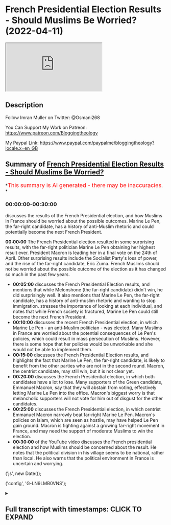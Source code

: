 # French Presidential Election Results - Should Muslims Be Worried? (2022-04-11)

<iframe loading='lazy' allow='autoplay' src='https://www.youtube.com/embed/Gzqb26NhuAI'></iframe>

## Description

Follow Imran Muller on Twitter: @Osmani268

You Can Support My Work on Patreon:
<https://www.patreon.com/Bloggingtheology>

My Paypal Link:
<https://www.paypal.com/paypalme/bloggingtheology?locale.x=en_GB>

## Summary of [French Presidential Election Results - Should Muslims Be Worried?](https://www.youtube.com/watch?v=Gzqb26NhuAI)

\*<span style="color:red; font-size:125%">This summary is AI generated - there may be inaccuracies</span>. \*

### <a onclick="modifyYTiframeseektime('0')">00:00:00-00:30:00</a>

discusses the results of the French Presidential election, and how Muslims in France should be worried about the possible outcomes. Marine Le Pen, the far-right candidate, has a history of anti-Muslim rhetoric and could potentially become the next French President.

**<a onclick="modifyYTiframeseektime('0')">00:00:00</a>** The French Presidential election resulted in some surprising results, with the far-right politician Marine Le Pen obtaining her highest result ever. President Macron is leading her in a final vote on the 24th of April. Other surprising results include the Socialist Party's loss of power, and the rise of the far-right candidate, Eric Zuma. French Muslims should not be worried about the possible outcome of the election as it has changed so much in the past few years.

*   **<a onclick="modifyYTiframeseektime('300')">00:05:00</a>** discusses the French Presidential Election results, and mentions that while Melonshone (the far-right candidate) didn't win, he did surprisingly well. It also mentions that Marine Le Pen, the far-right candidate, has a history of anti-muslim rhetoric and wanting to stop immigration.  stresses the importance of looking at each individual, and notes that while French society is fractured, Marine Le Pen could still become the next French President.
*   **<a onclick="modifyYTiframeseektime('600')">00:10:00</a>**  discusses the recent French Presidential election, in which Marine Le Pen - an anti-Muslim politician - was elected. Many Muslims in France are worried about the potential consequences of Le Pen's policies, which could result in mass persecution of Muslims. However, there is some hope that her policies would be unworkable and she would not be able to implement them.
*   **<a onclick="modifyYTiframeseektime('900')">00:15:00</a>**  discusses the French Presidential Election results, and highlights the fact that Marine Le Pen, the far-right candidate, is likely to benefit from the other parties who are not in the second round. Macron, the centrist candidate, may still win, but it is not clear yet.
*   **<a onclick="modifyYTiframeseektime('1200')">00:20:00</a>**  discusses the French Presidential election, in which both candidates have a lot to lose. Many supporters of the Green candidate, Emmanuel Macron, say that they will abstain from voting, effectively letting Marine Le Pen into the office. Macron's biggest worry is that melancholic supporters will not vote for him out of disgust for the other candidates.
*   **<a onclick="modifyYTiframeseektime('1500')">00:25:00</a>**  discusses the French Presidential election, in which centrist Emmanuel Macron narrowly beat far-right Marine Le Pen. Macron's policies on Islam, which are seen as hostile, may have helped Le Pen gain ground. Macron is fighting against a growing far-right movement in France, and may need the support of moderate Muslims to win the election.
*   **<a onclick="modifyYTiframeseektime('1800')">00:30:00</a>** of the YouTube video discusses the French presidential election and how Muslims should be concerned about the result. He notes that the political division in his village seems to be national, rather than local. He also warns that the political environment in France is uncertain and worrying.

('js', new Date());

('config', 'G-LN9LMB0VNS');

<details><summary><h2>Full transcript with timestamps: CLICK TO EXPAND</h2></summary>

<a onclick="modifyYTiframeseektime('3')">0:00:03</a> hello everyone and welcome to blogging\ <a onclick="modifyYTiframeseektime('5')">0:00:05</a> theology today i am delighted to talk to\ <a onclick="modifyYTiframeseektime('8')">0:00:08</a> imran muller welcome back sir\ <a onclick="modifyYTiframeseektime('11')">0:00:11</a> thank you very much for having me\ <a onclick="modifyYTiframeseektime('13')">0:00:13</a> imran as you i'm sure you know is a\ <a onclick="modifyYTiframeseektime('15')">0:00:15</a> specialist on britain's policies towards\ <a onclick="modifyYTiframeseektime('17')">0:00:17</a> muslims domestically and he has done\ <a onclick="modifyYTiframeseektime('20')">0:00:20</a> work assisting award-winning journalist\ <a onclick="modifyYTiframeseektime('22')">0:00:22</a> peter aborn on research for his\ <a onclick="modifyYTiframeseektime('24')">0:00:24</a> forthcoming book which is entitled the\ <a onclick="modifyYTiframeseektime('27')">0:00:27</a> fate of abraham why the west is wrong\ <a onclick="modifyYTiframeseektime('31')">0:00:31</a> about islam that's due to be published\ <a onclick="modifyYTiframeseektime('33')">0:00:33</a> next month\ <a onclick="modifyYTiframeseektime('35')">0:00:35</a> imran has also studied the french\ <a onclick="modifyYTiframeseektime('37')">0:00:37</a> attitude to its muslim population and is\ <a onclick="modifyYTiframeseektime('40')">0:00:40</a> particularly interested in france as a\ <a onclick="modifyYTiframeseektime('43')">0:00:43</a> comparison with britain\ <a onclick="modifyYTiframeseektime('45')">0:00:45</a> he is a student of history at cambridge\ <a onclick="modifyYTiframeseektime('48')">0:00:48</a> university and has written for\ <a onclick="modifyYTiframeseektime('50')">0:00:50</a> publications including traversing\ <a onclick="modifyYTiframeseektime('52')">0:00:52</a> tradition athwart and conservative home\ <a onclick="modifyYTiframeseektime('56')">0:00:56</a> and you can follow him on his twitter\ <a onclick="modifyYTiframeseektime('58')">0:00:58</a> handle uh at osmani 268 that's o s m a n\ <a onclick="modifyYTiframeseektime('64')">0:01:04</a> i\ <a onclick="modifyYTiframeseektime('64')">0:01:04</a> 2 6 8.\ <a onclick="modifyYTiframeseektime('67')">0:01:07</a> so\ <a onclick="modifyYTiframeseektime('68')">0:01:08</a> the 2022\ <a onclick="modifyYTiframeseektime('70')">0:01:10</a> present french presidential elections\ <a onclick="modifyYTiframeseektime('72')">0:01:12</a> took place yesterday with some\ <a onclick="modifyYTiframeseektime('75')">0:01:15</a> surprising results\ <a onclick="modifyYTiframeseektime('77')">0:01:17</a> uh here's one example the the far-right\ <a onclick="modifyYTiframeseektime('79')">0:01:19</a> politician marine le pen obtained her\ <a onclick="modifyYTiframeseektime('82')">0:01:22</a> highest result ever at the first round\ <a onclick="modifyYTiframeseektime('85')">0:01:25</a> of a presidential election on sunday\ <a onclick="modifyYTiframeseektime('89')">0:01:29</a> now she'll now go head-to-head with\ <a onclick="modifyYTiframeseektime('91')">0:01:31</a> president macron in a final vote on the\ <a onclick="modifyYTiframeseektime('94')">0:01:34</a> 24th of april and many will want to know\ <a onclick="modifyYTiframeseektime('98')">0:01:38</a> me included\ <a onclick="modifyYTiframeseektime('99')">0:01:39</a> how different could france be with le\ <a onclick="modifyYTiframeseektime('102')">0:01:42</a> pen as president\ <a onclick="modifyYTiframeseektime('105')">0:01:45</a> so could you kindly give us an update on\ <a onclick="modifyYTiframeseektime('107')">0:01:47</a> what is going on there other surprising\ <a onclick="modifyYTiframeseektime('109')">0:01:49</a> results as well and how worried should\ <a onclick="modifyYTiframeseektime('112')">0:01:52</a> french muslims be about the possible\ <a onclick="modifyYTiframeseektime('115')">0:01:55</a> outcome\ <a onclick="modifyYTiframeseektime('115')">0:01:55</a> Music\ <a onclick="modifyYTiframeseektime('117')">0:01:57</a> well i mean\ <a onclick="modifyYTiframeseektime('118')">0:01:58</a> that's a very good introduction very\ <a onclick="modifyYTiframeseektime('120')">0:02:00</a> good summary of the situation\ <a onclick="modifyYTiframeseektime('122')">0:02:02</a> the first thing that i would note is\ <a onclick="modifyYTiframeseektime('124')">0:02:04</a> that french politics\ <a onclick="modifyYTiframeseektime('126')">0:02:06</a> has changed so much\ <a onclick="modifyYTiframeseektime('128')">0:02:08</a> in the past few years so much so that\ <a onclick="modifyYTiframeseektime('130')">0:02:10</a> the two parties that used to be the main\ <a onclick="modifyYTiframeseektime('133')">0:02:13</a> political forces in the country so the\ <a onclick="modifyYTiframeseektime('136')">0:02:16</a> socialist party and the republicans have\ <a onclick="modifyYTiframeseektime('138')">0:02:18</a> been obliterated at this election so the\ <a onclick="modifyYTiframeseektime('141')">0:02:21</a> socialists um the socialist party\ <a onclick="modifyYTiframeseektime('143')">0:02:23</a> actually used to govern the country uh\ <a onclick="modifyYTiframeseektime('145')">0:02:25</a> not that long ago the socialist\ <a onclick="modifyYTiframeseektime('147')">0:02:27</a> candidate this time got one point eight\ <a onclick="modifyYTiframeseektime('149')">0:02:29</a> percent of the vote\ <a onclick="modifyYTiframeseektime('151')">0:02:31</a> yeah i mean\ <a onclick="modifyYTiframeseektime('153')">0:02:33</a> hello\ <a onclick="modifyYTiframeseektime('154')">0:02:34</a> it's very dramatic actually a dramatic\ <a onclick="modifyYTiframeseektime('157')">0:02:37</a> decline that basically is no socialist\ <a onclick="modifyYTiframeseektime('159')">0:02:39</a> party anymore essentially um and then\ <a onclick="modifyYTiframeseektime('162')">0:02:42</a> valerie cress who\ <a onclick="modifyYTiframeseektime('164')">0:02:44</a> at one point\ <a onclick="modifyYTiframeseektime('168')">0:02:48</a> looked like the front runner to\ <a onclick="modifyYTiframeseektime('169')">0:02:49</a> challenge macron so she's the republican\ <a onclick="modifyYTiframeseektime('172')">0:02:52</a> party candidate uh the center-right\ <a onclick="modifyYTiframeseektime('174')">0:02:54</a> candidate she only got 4.8 percent so uh\ <a onclick="modifyYTiframeseektime('178')">0:02:58</a> the republicans have essentially been\ <a onclick="modifyYTiframeseektime('179')">0:02:59</a> completely decimated as well uh\ <a onclick="modifyYTiframeseektime('181')">0:03:01</a> meanwhile eric zuma got 7.1 percent\ <a onclick="modifyYTiframeseektime('184')">0:03:04</a> which is\ <a onclick="modifyYTiframeseektime('186')">0:03:06</a> very disappointing for him and his\ <a onclick="modifyYTiframeseektime('188')">0:03:08</a> followers but on the other hand um it is\ <a onclick="modifyYTiframeseektime('190')">0:03:10</a> a significant achievement that he\ <a onclick="modifyYTiframeseektime('192')">0:03:12</a> started a political movement from\ <a onclick="modifyYTiframeseektime('194')">0:03:14</a> essentially nothing he got enough\ <a onclick="modifyYTiframeseektime('196')">0:03:16</a> signatures from elected officials to\ <a onclick="modifyYTiframeseektime('198')">0:03:18</a> actually be able to compete in the\ <a onclick="modifyYTiframeseektime('200')">0:03:20</a> election and then he got 7.1 percent of\ <a onclick="modifyYTiframeseektime('203')">0:03:23</a> the vote i mean that's nearly yeah one\ <a onclick="modifyYTiframeseektime('205')">0:03:25</a> in 10 french voters uh cast their vote\ <a onclick="modifyYTiframeseektime('209')">0:03:29</a> for eric zamor just a quick reminder\ <a onclick="modifyYTiframeseektime('211')">0:03:31</a> he's the guy who called for a ban on the\ <a onclick="modifyYTiframeseektime('215')">0:03:35</a> name muhammad that's how extreme his\ <a onclick="modifyYTiframeseektime('218')">0:03:38</a> anti-muslim rhetoric has been um but it\ <a onclick="modifyYTiframeseektime('221')">0:03:41</a> could be much it could have been much\ <a onclick="modifyYTiframeseektime('222')">0:03:42</a> worse he could have done much better um\ <a onclick="modifyYTiframeseektime('225')">0:03:45</a> the two candidates who will be heading\ <a onclick="modifyYTiframeseektime('227')">0:03:47</a> into the final vote on the 24th of april\ <a onclick="modifyYTiframeseektime('231')">0:03:51</a> are president macron and as you\ <a onclick="modifyYTiframeseektime('233')">0:03:53</a> mentioned marine le pen so macron has\ <a onclick="modifyYTiframeseektime('236')">0:03:56</a> got\ <a onclick="modifyYTiframeseektime('237')">0:03:57</a> 27.8 percent of the vote which is\ <a onclick="modifyYTiframeseektime('239')">0:03:59</a> actually um\ <a onclick="modifyYTiframeseektime('241')">0:04:01</a> very good for him he he did much better\ <a onclick="modifyYTiframeseektime('244')">0:04:04</a> than some people were expecting and then\ <a onclick="modifyYTiframeseektime('246')">0:04:06</a> it looked like he would do earlier in\ <a onclick="modifyYTiframeseektime('249')">0:04:09</a> the race and i think he was really\ <a onclick="modifyYTiframeseektime('250')">0:04:10</a> helped by actually russia's horrific\ <a onclick="modifyYTiframeseektime('253')">0:04:13</a> invasion of ukraine because he began to\ <a onclick="modifyYTiframeseektime('256')">0:04:16</a> look like more of a statesman and a lot\ <a onclick="modifyYTiframeseektime('258')">0:04:18</a> of french people who maybe didn't like\ <a onclick="modifyYTiframeseektime('261')">0:04:21</a> macron thought well at least he's\ <a onclick="modifyYTiframeseektime('263')">0:04:23</a> someone who actually looks like he can\ <a onclick="modifyYTiframeseektime('265')">0:04:25</a> be a proper president and lead the\ <a onclick="modifyYTiframeseektime('267')">0:04:27</a> country and we don't really trust marine\ <a onclick="modifyYTiframeseektime('270')">0:04:30</a> le pen to do that so uh macron is\ <a onclick="modifyYTiframeseektime('273')">0:04:33</a> leading le pen by about four percentage\ <a onclick="modifyYTiframeseektime('275')">0:04:35</a> points um and it it's not ultimately\ <a onclick="modifyYTiframeseektime('278')">0:04:38</a> that much he's done well but he faces a\ <a onclick="modifyYTiframeseektime('281')">0:04:41</a> significant uh challenge because you\ <a onclick="modifyYTiframeseektime('283')">0:04:43</a> know it's gonna be macron versus le pen\ <a onclick="modifyYTiframeseektime('286')">0:04:46</a> just those two uh in the final round i\ <a onclick="modifyYTiframeseektime('288')">0:04:48</a> think though the truly remarkable thing\ <a onclick="modifyYTiframeseektime('291')">0:04:51</a> about this election is that uh melon\ <a onclick="modifyYTiframeseektime('297')">0:04:57</a> uh the main left wing uh candidate he\ <a onclick="modifyYTiframeseektime('299')">0:04:59</a> got 22 percent of the vote\ <a onclick="modifyYTiframeseektime('302')">0:05:02</a> i was i was very surprised to see that i\ <a onclick="modifyYTiframeseektime('305')">0:05:05</a> mean\ <a onclick="modifyYTiframeseektime('306')">0:05:06</a> incredible um advance for him\ <a onclick="modifyYTiframeseektime('308')">0:05:08</a> politically i didn't see that happening\ <a onclick="modifyYTiframeseektime('310')">0:05:10</a> it is and he just got you know so it's\ <a onclick="modifyYTiframeseektime('312')">0:05:12</a> just like one\ <a onclick="modifyYTiframeseektime('314')">0:05:14</a> one percent less than le pen actually i\ <a onclick="modifyYTiframeseektime('316')">0:05:16</a> mean that's extraordinary now melons\ <a onclick="modifyYTiframeseektime('319')">0:05:19</a> supporters will all say that well the\ <a onclick="modifyYTiframeseektime('321')">0:05:21</a> fact that we have a divided left is why\ <a onclick="modifyYTiframeseektime('324')">0:05:24</a> melon shawn uh isn't placing macron in\ <a onclick="modifyYTiframeseektime('327')">0:05:27</a> the final round because you know four\ <a onclick="modifyYTiframeseektime('329')">0:05:29</a> point six percent of the vote went to\ <a onclick="modifyYTiframeseektime('331')">0:05:31</a> the green candidate uh yannick jadal um\ <a onclick="modifyYTiframeseektime('334')">0:05:34</a> the communist party candidate got 2.3\ <a onclick="modifyYTiframeseektime('337')">0:05:37</a> percent so actually if the left hadn't\ <a onclick="modifyYTiframeseektime('339')">0:05:39</a> been divided like that melonshone would\ <a onclick="modifyYTiframeseektime('341')">0:05:41</a> easily have surpassed uh le pen but you\ <a onclick="modifyYTiframeseektime('345')">0:05:45</a> know it's not to be but it is\ <a onclick="modifyYTiframeseektime('346')">0:05:46</a> extraordinary that people voted for that\ <a onclick="modifyYTiframeseektime('348')">0:05:48</a> melon he's rejected the\ <a onclick="modifyYTiframeseektime('352')">0:05:52</a> anti-immigrant rhetoric of both eric\ <a onclick="modifyYTiframeseektime('354')">0:05:54</a> zamor marine le pen and actually\ <a onclick="modifyYTiframeseektime('356')">0:05:56</a> procrasti as well he's also uh so he he\ <a onclick="modifyYTiframeseektime('359')">0:05:59</a> has a islamophobic record i should say\ <a onclick="modifyYTiframeseektime('362')">0:06:02</a> this islamophobia in france um straddles\ <a onclick="modifyYTiframeseektime('366')">0:06:06</a> the entire political spectrum so\ <a onclick="modifyYTiframeseektime('369')">0:06:09</a> melonshone has a record of saying uh you\ <a onclick="modifyYTiframeseektime('372')">0:06:12</a> know in france we don't wear the\ <a onclick="modifyYTiframeseektime('373')">0:06:13</a> headscarf he's been against muslim women\ <a onclick="modifyYTiframeseektime('376')">0:06:16</a> wearing the headscarf actually le pen a\ <a onclick="modifyYTiframeseektime('379')">0:06:19</a> few years ago she went to lebanon and\ <a onclick="modifyYTiframeseektime('381')">0:06:21</a> she entered a mosque she refused to\ <a onclick="modifyYTiframeseektime('384')">0:06:24</a> cover her head and melanchol defended\ <a onclick="modifyYTiframeseektime('386')">0:06:26</a> her and said no one tells french people\ <a onclick="modifyYTiframeseektime('389')">0:06:29</a> what to wear so how's this great\ <a onclick="modifyYTiframeseektime('390')">0:06:30</a> actually i actually remember that i\ <a onclick="modifyYTiframeseektime('392')">0:06:32</a> remember thinking what you know how can\ <a onclick="modifyYTiframeseektime('394')">0:06:34</a> the political left be supporting the far\ <a onclick="modifyYTiframeseektime('396')">0:06:36</a> right over what issue oh bashing muslims\ <a onclick="modifyYTiframeseektime('399')">0:06:39</a> that's when they're united oh god\ <a onclick="modifyYTiframeseektime('402')">0:06:42</a> yeah\ <a onclick="modifyYTiframeseektime('402')">0:06:42</a> exactly support for legacy for france's\ <a onclick="modifyYTiframeseektime('405')">0:06:45</a> secularism has been um it is hegemonic\ <a onclick="modifyYTiframeseektime('409')">0:06:49</a> uh but melon shawn he's shifted uh\ <a onclick="modifyYTiframeseektime('412')">0:06:52</a> more recently in the past few years so\ <a onclick="modifyYTiframeseektime('414')">0:06:54</a> in in 2020 when uh macron was ramping up\ <a onclick="modifyYTiframeseektime('417')">0:06:57</a> his um assault on muslim civil society\ <a onclick="modifyYTiframeseektime('420')">0:07:00</a> an anti-muslim rhetoric was really\ <a onclick="modifyYTiframeseektime('422')">0:07:02</a> reaching fever pitch\ <a onclick="modifyYTiframeseektime('425')">0:07:05</a> melancholism doesn't mean that we have\ <a onclick="modifyYTiframeseektime('427')">0:07:07</a> to hate a religion he said that in\ <a onclick="modifyYTiframeseektime('429')">0:07:09</a> france there is hatred of muslims dis uh\ <a onclick="modifyYTiframeseektime('432')">0:07:12</a> disguised as secularism so he has come\ <a onclick="modifyYTiframeseektime('435')">0:07:15</a> out against you know zamor's rhetoric he\ <a onclick="modifyYTiframeseektime('438')">0:07:18</a> ferociously debated zamor on what it\ <a onclick="modifyYTiframeseektime('441')">0:07:21</a> means to be french zamora was suggesting\ <a onclick="modifyYTiframeseektime('443')">0:07:23</a> that muslim migration is a threat to\ <a onclick="modifyYTiframeseektime('445')">0:07:25</a> france uh melanchol was opposing this\ <a onclick="modifyYTiframeseektime('448')">0:07:28</a> and he does have significant support\ <a onclick="modifyYTiframeseektime('450')">0:07:30</a> from uh ethnic minorities in france uh\ <a onclick="modifyYTiframeseektime('453')">0:07:33</a> and particularly uh north africans\ <a onclick="modifyYTiframeseektime('456')">0:07:36</a> actually so melancholy recognized that\ <a onclick="modifyYTiframeseektime('458')">0:07:38</a> um he needs to tap into that electorate\ <a onclick="modifyYTiframeseektime('461')">0:07:41</a> and uh that is not helpful for him to\ <a onclick="modifyYTiframeseektime('464')">0:07:44</a> also be jumping on the kind of uh\ <a onclick="modifyYTiframeseektime('467')">0:07:47</a> anti-muslim bandwagon so it's very\ <a onclick="modifyYTiframeseektime('469')">0:07:49</a> interesting that uh 22\ <a onclick="modifyYTiframeseektime('472')">0:07:52</a> of voters decided to back melonshot with\ <a onclick="modifyYTiframeseektime('475')">0:07:55</a> his rejection of the far-right populism\ <a onclick="modifyYTiframeseektime('479')">0:07:59</a> of uh marine le pen and eric zuma and\ <a onclick="modifyYTiframeseektime('482')">0:08:02</a> very significant and it really shows\ <a onclick="modifyYTiframeseektime('484')">0:08:04</a> that we can't you know we should never\ <a onclick="modifyYTiframeseektime('486')">0:08:06</a> judge um an entire people by you know\ <a onclick="modifyYTiframeseektime('489')">0:08:09</a> the actions or opinions of some some\ <a onclick="modifyYTiframeseektime('492')">0:08:12</a> within them you always look for the\ <a onclick="modifyYTiframeseektime('493')">0:08:13</a> individual there are individuals there\ <a onclick="modifyYTiframeseektime('495')">0:08:15</a> are there are many many people in france\ <a onclick="modifyYTiframeseektime('498')">0:08:18</a> who oppose the persecution of muslims\ <a onclick="modifyYTiframeseektime('500')">0:08:20</a> and say well\ <a onclick="modifyYTiframeseektime('501')">0:08:21</a> they are french citizens as well they\ <a onclick="modifyYTiframeseektime('504')">0:08:24</a> have the right to be here we shouldn't\ <a onclick="modifyYTiframeseektime('505')">0:08:25</a> oppose them there are lots of french\ <a onclick="modifyYTiframeseektime('507')">0:08:27</a> people who do think that and i would\ <a onclick="modifyYTiframeseektime('509')">0:08:29</a> stress that point to um the listeners\ <a onclick="modifyYTiframeseektime('512')">0:08:32</a> no no it's a very good point and\ <a onclick="modifyYTiframeseektime('514')">0:08:34</a> intriguing in my region of france where\ <a onclick="modifyYTiframeseektime('515')">0:08:35</a> i live in the in the shares which is\ <a onclick="modifyYTiframeseektime('517')">0:08:37</a> sort of south west france the uh the\ <a onclick="modifyYTiframeseektime('519')">0:08:39</a> split and the vote was pretty much the\ <a onclick="modifyYTiframeseektime('521')">0:08:41</a> same actually in that in that particular\ <a onclick="modifyYTiframeseektime('523')">0:08:43</a> region as it was uh nationally and even\ <a onclick="modifyYTiframeseektime('526')">0:08:46</a> in my village the the split has been\ <a onclick="modifyYTiframeseektime('528')">0:08:48</a> exactly the same so it looks as if\ <a onclick="modifyYTiframeseektime('530')">0:08:50</a> french society is uh fractured uh in in\ <a onclick="modifyYTiframeseektime('534')">0:08:54</a> in that way across the board but the the\ <a onclick="modifyYTiframeseektime('536')">0:08:56</a> the question i really have is about uh\ <a onclick="modifyYTiframeseektime('539')">0:08:59</a> this politician marine le pen who now i\ <a onclick="modifyYTiframeseektime('542')">0:09:02</a> mean there's a couple there's a couple\ <a onclick="modifyYTiframeseektime('543')">0:09:03</a> of weeks really now uh until the\ <a onclick="modifyYTiframeseektime('545')">0:09:05</a> election and anything as we know as\ <a onclick="modifyYTiframeseektime('547')">0:09:07</a> you've said anything can happen uh in\ <a onclick="modifyYTiframeseektime('550')">0:09:10</a> you know weak the cliche in britain is a\ <a onclick="modifyYTiframeseektime('552')">0:09:12</a> weak as a long term in politics two\ <a onclick="modifyYTiframeseektime('553')">0:09:13</a> weeks in france is even longer um\ <a onclick="modifyYTiframeseektime('556')">0:09:16</a> anything can happen so if she was\ <a onclick="modifyYTiframeseektime('559')">0:09:19</a> to become the next president of the\ <a onclick="modifyYTiframeseektime('562')">0:09:22</a> republic um what kind of france can we\ <a onclick="modifyYTiframeseektime('565')">0:09:25</a> expect to see what's going to happen to\ <a onclick="modifyYTiframeseektime('568')">0:09:28</a> what's what's she going to do do you\ <a onclick="modifyYTiframeseektime('570')">0:09:30</a> think\ <a onclick="modifyYTiframeseektime('571')">0:09:31</a> well i think it will be\ <a onclick="modifyYTiframeseektime('573')">0:09:33</a> very troubling she's not\ <a onclick="modifyYTiframeseektime('575')">0:09:35</a> her platform is not so dramatic as eric\ <a onclick="modifyYTiframeseektime('578')">0:09:38</a> zuma's who wanted to stop immigration\ <a onclick="modifyYTiframeseektime('580')">0:09:40</a> and you know ban arabic names um but le\ <a onclick="modifyYTiframeseektime('584')">0:09:44</a> pen is from the national rally party\ <a onclick="modifyYTiframeseektime('586')">0:09:46</a> which is renamed it used to be the\ <a onclick="modifyYTiframeseektime('588')">0:09:48</a> national front\ <a onclick="modifyYTiframeseektime('589')">0:09:49</a> um\ <a onclick="modifyYTiframeseektime('590')">0:09:50</a> and her father jean-marie le pen uh was\ <a onclick="modifyYTiframeseektime('594')">0:09:54</a> a very famous politician now this party\ <a onclick="modifyYTiframeseektime('597')">0:09:57</a> uh is a far-right party actually one of\ <a onclick="modifyYTiframeseektime('599')">0:09:59</a> their main barriers still today is that\ <a onclick="modifyYTiframeseektime('602')">0:10:02</a> many elderly people in france really see\ <a onclick="modifyYTiframeseektime('605')">0:10:05</a> them as having this far-right stigma\ <a onclick="modifyYTiframeseektime('607')">0:10:07</a> because they were\ <a onclick="modifyYTiframeseektime('608')">0:10:08</a> it was known for being a very\ <a onclick="modifyYTiframeseektime('610')">0:10:10</a> anti-semitic party actually a couple of\ <a onclick="modifyYTiframeseektime('613')">0:10:13</a> decades ago uh and uh this is a party\ <a onclick="modifyYTiframeseektime('616')">0:10:16</a> that opposed algerian independence so it\ <a onclick="modifyYTiframeseektime('619')">0:10:19</a> absolutely opposed france giving up\ <a onclick="modifyYTiframeseektime('622')">0:10:22</a> algeria so it has that legacy le pen has\ <a onclick="modifyYTiframeseektime('625')">0:10:25</a> always been\ <a onclick="modifyYTiframeseektime('627')">0:10:27</a> anti-muslim in her politics\ <a onclick="modifyYTiframeseektime('630')">0:10:30</a> ferociously so um her current platform\ <a onclick="modifyYTiframeseektime('633')">0:10:33</a> is that she wants to\ <a onclick="modifyYTiframeseektime('635')">0:10:35</a> ban\ <a onclick="modifyYTiframeseektime('636')">0:10:36</a> the\ <a onclick="modifyYTiframeseektime('637')">0:10:37</a> hijab\ <a onclick="modifyYTiframeseektime('638')">0:10:38</a> in all public places so currently the\ <a onclick="modifyYTiframeseektime('640')">0:10:40</a> hijab is banned in you know schools the\ <a onclick="modifyYTiframeseektime('643')">0:10:43</a> face veil is banned everywhere le pen\ <a onclick="modifyYTiframeseektime('645')">0:10:45</a> says no hijab in public places which is\ <a onclick="modifyYTiframeseektime('648')">0:10:48</a> remarkable because people are still\ <a onclick="modifyYTiframeseektime('650')">0:10:50</a> allowed to wear hoodies\ <a onclick="modifyYTiframeseektime('652')">0:10:52</a> so you can cover your head in some ways\ <a onclick="modifyYTiframeseektime('654')">0:10:54</a> but if it's if it's seen as a sign of\ <a onclick="modifyYTiframeseektime('656')">0:10:56</a> muslimness or islamic practice then it's\ <a onclick="modifyYTiframeseektime('659')">0:10:59</a> unacceptable\ <a onclick="modifyYTiframeseektime('662')">0:11:02</a> but that would result in mass\ <a onclick="modifyYTiframeseektime('664')">0:11:04</a> persecution of muslims in france i i i\ <a onclick="modifyYTiframeseektime('667')">0:11:07</a> mean\ <a onclick="modifyYTiframeseektime('668')">0:11:08</a> in my kind of subjective impression i i\ <a onclick="modifyYTiframeseektime('670')">0:11:10</a> don't get the impression that\ <a onclick="modifyYTiframeseektime('672')">0:11:12</a> muslim sisters wear the hijab as much as\ <a onclick="modifyYTiframeseektime('674')">0:11:14</a> they do in britain i mean in my kind of\ <a onclick="modifyYTiframeseektime('676')">0:11:16</a> toulouse and that but nevertheless it\ <a onclick="modifyYTiframeseektime('678')">0:11:18</a> will if the police have to enforce this\ <a onclick="modifyYTiframeseektime('680')">0:11:20</a> that means they're going to be basically\ <a onclick="modifyYTiframeseektime('682')">0:11:22</a> agents of persecution\ <a onclick="modifyYTiframeseektime('684')">0:11:24</a> on a massive\ <a onclick="modifyYTiframeseektime('687')">0:11:27</a> industrial scale targeting muslim women\ <a onclick="modifyYTiframeseektime('689')">0:11:29</a> and forcing them to deny their faith by\ <a onclick="modifyYTiframeseektime('692')">0:11:32</a> taking off\ <a onclick="modifyYTiframeseektime('693')">0:11:33</a> what is very\ <a onclick="modifyYTiframeseektime('694')">0:11:34</a> in a sense trivial a head scarf is not a\ <a onclick="modifyYTiframeseektime('696')">0:11:36</a> big deal and it would just\ <a onclick="modifyYTiframeseektime('698')">0:11:38</a> it would almost be like civil war it\ <a onclick="modifyYTiframeseektime('700')">0:11:40</a> would be\ <a onclick="modifyYTiframeseektime('701')">0:11:41</a> unspeakable in a an allegedly modern\ <a onclick="modifyYTiframeseektime('704')">0:11:44</a> liberal democracy in the west for that\ <a onclick="modifyYTiframeseektime('706')">0:11:46</a> to happen you know just reminds me of\ <a onclick="modifyYTiframeseektime('709')">0:11:49</a> similar incidents in the 1930s even it\ <a onclick="modifyYTiframeseektime('712')">0:11:52</a> would just be absolutely extraordinary i\ <a onclick="modifyYTiframeseektime('714')">0:11:54</a> just can't imagine how it would work in\ <a onclick="modifyYTiframeseektime('715')">0:11:55</a> practice as i'm trying to say\ <a onclick="modifyYTiframeseektime('717')">0:11:57</a> um yeah no\ <a onclick="modifyYTiframeseektime('719')">0:11:59</a> neither can i actually um and it it\ <a onclick="modifyYTiframeseektime('722')">0:12:02</a> would be um forced forced assimilation\ <a onclick="modifyYTiframeseektime('725')">0:12:05</a> um\ <a onclick="modifyYTiframeseektime('727')">0:12:07</a> it would make life\ <a onclick="modifyYTiframeseektime('728')">0:12:08</a> unlivable for many\ <a onclick="modifyYTiframeseektime('731')">0:12:11</a> women across the country actually they'd\ <a onclick="modifyYTiframeseektime('733')">0:12:13</a> have to make they'd have to make that\ <a onclick="modifyYTiframeseektime('735')">0:12:15</a> decision you know um\ <a onclick="modifyYTiframeseektime('738')">0:12:18</a> for the police it would be an\ <a onclick="modifyYTiframeseektime('739')">0:12:19</a> extraordinary task i mean it's it's\ <a onclick="modifyYTiframeseektime('742')">0:12:22</a> one can imagine that what would actually\ <a onclick="modifyYTiframeseektime('744')">0:12:24</a> happen is that in many areas where there\ <a onclick="modifyYTiframeseektime('747')">0:12:27</a> are lots of muslims uh women actually\ <a onclick="modifyYTiframeseektime('750')">0:12:30</a> would walk around\ <a onclick="modifyYTiframeseektime('751')">0:12:31</a> still wearing\ <a onclick="modifyYTiframeseektime('753')">0:12:33</a> the head stuff and um you know and then\ <a onclick="modifyYTiframeseektime('755')">0:12:35</a> a police car would come past and\ <a onclick="modifyYTiframeseektime('757')">0:12:37</a> everyone would say look police and\ <a onclick="modifyYTiframeseektime('759')">0:12:39</a> you can imagine it it'll be absolute\ <a onclick="modifyYTiframeseektime('761')">0:12:41</a> chaos and and people would uh resist it\ <a onclick="modifyYTiframeseektime('764')">0:12:44</a> reasonably uh they wouldn't want to just\ <a onclick="modifyYTiframeseektime('767')">0:12:47</a> so obey everyone wouldn't say yes this\ <a onclick="modifyYTiframeseektime('769')">0:12:49</a> is fine but there'd also be um\ <a onclick="modifyYTiframeseektime('772')">0:12:52</a> significant pushback from uh\ <a onclick="modifyYTiframeseektime('776')">0:12:56</a> the judiciary i think uh i think the\ <a onclick="modifyYTiframeseektime('780')">0:13:00</a> the machinery of the state would be\ <a onclick="modifyYTiframeseektime('782')">0:13:02</a> against le pen if she came into power\ <a onclick="modifyYTiframeseektime('785')">0:13:05</a> and wouldn't allow her to uh actually\ <a onclick="modifyYTiframeseektime('788')">0:13:08</a> implement some of this more extreme\ <a onclick="modifyYTiframeseektime('790')">0:13:10</a> stuff so so there is that hope because\ <a onclick="modifyYTiframeseektime('793')">0:13:13</a> they you know um these people don't they\ <a onclick="modifyYTiframeseektime('795')">0:13:15</a> don't agree with le pen's platform and\ <a onclick="modifyYTiframeseektime('798')">0:13:18</a> actually\ <a onclick="modifyYTiframeseektime('799')">0:13:19</a> the judiciary has a record of sometimes\ <a onclick="modifyYTiframeseektime('802')">0:13:22</a> actually reigning in some of the extreme\ <a onclick="modifyYTiframeseektime('805')">0:13:25</a> uh populism and saying that no this is\ <a onclick="modifyYTiframeseektime('808')">0:13:28</a> discrimination this isn't fair so there\ <a onclick="modifyYTiframeseektime('810')">0:13:30</a> is that hope uh that a lot of le pen's\ <a onclick="modifyYTiframeseektime('813')">0:13:33</a> platform would be unworkable and that\ <a onclick="modifyYTiframeseektime('815')">0:13:35</a> she won't be able to do it but imagine\ <a onclick="modifyYTiframeseektime('817')">0:13:37</a> being a muslim and having a president\ <a onclick="modifyYTiframeseektime('820')">0:13:40</a> who wants to do that stuff even if it's\ <a onclick="modifyYTiframeseektime('822')">0:13:42</a> not actually being implemented it's\ <a onclick="modifyYTiframeseektime('824')">0:13:44</a> still very significant and then you can\ <a onclick="modifyYTiframeseektime('826')">0:13:46</a> imagine how the rhetoric might escalate\ <a onclick="modifyYTiframeseektime('828')">0:13:48</a> as well but le pen she also has other\ <a onclick="modifyYTiframeseektime('830')">0:13:50</a> policies targeting muslims and she has\ <a onclick="modifyYTiframeseektime('833')">0:13:53</a> blatantly nativist political policies so\ <a onclick="modifyYTiframeseektime('835')">0:13:55</a> she says um we should prioritize native\ <a onclick="modifyYTiframeseektime('839')">0:13:59</a> french citizens when it comes to um\ <a onclick="modifyYTiframeseektime('843')">0:14:03</a> health care and housing and that kind of\ <a onclick="modifyYTiframeseektime('845')">0:14:05</a> thing i mean all this would be\ <a onclick="modifyYTiframeseektime('846')">0:14:06</a> absolutely unthinkable in britain you\ <a onclick="modifyYTiframeseektime('849')">0:14:09</a> couldn't i mean the conservative\ <a onclick="modifyYTiframeseektime('850')">0:14:10</a> government you couldn't imagine\ <a onclick="modifyYTiframeseektime('853')">0:14:13</a> them saying anything like that it'd be\ <a onclick="modifyYTiframeseektime('855')">0:14:15</a> completely beyond the pale but that is\ <a onclick="modifyYTiframeseektime('857')">0:14:17</a> being proposed by le pen she's also\ <a onclick="modifyYTiframeseektime('860')">0:14:20</a> saying something extraordinary which is\ <a onclick="modifyYTiframeseektime('862')">0:14:22</a> that we should strip french citizenship\ <a onclick="modifyYTiframeseektime('865')">0:14:25</a> from those who espouse extreme islamist\ <a onclick="modifyYTiframeseektime('868')">0:14:28</a> views now the problem is is that you\ <a onclick="modifyYTiframeseektime('871')">0:14:31</a> know\ <a onclick="modifyYTiframeseektime('872')">0:14:32</a> how is extreme islamists being defined\ <a onclick="modifyYTiframeseektime('875')">0:14:35</a> because japan defines islamists as you\ <a onclick="modifyYTiframeseektime('878')">0:14:38</a> know just conservative muslim practice\ <a onclick="modifyYTiframeseektime('881')">0:14:41</a> and\ <a onclick="modifyYTiframeseektime('881')">0:14:41</a> defending the hijab for example wouldn't\ <a onclick="modifyYTiframeseektime('883')">0:14:43</a> women have a right\ <a onclick="modifyYTiframeseektime('885')">0:14:45</a> extreme radical stripping of history but\ <a onclick="modifyYTiframeseektime('888')">0:14:48</a> by the way a lot of muslims are\ <a onclick="modifyYTiframeseektime('889')">0:14:49</a> obviously uh in france are born in\ <a onclick="modifyYTiframeseektime('891')">0:14:51</a> france um\ <a onclick="modifyYTiframeseektime('893')">0:14:53</a> stripped of their citizenship where they\ <a onclick="modifyYTiframeseektime('895')">0:14:55</a> gonna go\ <a onclick="modifyYTiframeseektime('896')">0:14:56</a> iceland norway i mean seriously i mean\ <a onclick="modifyYTiframeseektime('899')">0:14:59</a> where do you go to a stateless person\ <a onclick="modifyYTiframeseektime('901')">0:15:01</a> who's actually born in the country\ <a onclick="modifyYTiframeseektime('902')">0:15:02</a> you've just taken his country from i\ <a onclick="modifyYTiframeseektime('903')">0:15:03</a> don't get the logic of that um anyway\ <a onclick="modifyYTiframeseektime('906')">0:15:06</a> it's a completely unworkable plan and it\ <a onclick="modifyYTiframeseektime('908')">0:15:08</a> sends a quite chilling message to um you\ <a onclick="modifyYTiframeseektime('912')">0:15:12</a> know to to muslims that they're not as\ <a onclick="modifyYTiframeseektime('914')">0:15:14</a> french as other people because their\ <a onclick="modifyYTiframeseektime('916')">0:15:16</a> citizenship is conditional on them\ <a onclick="modifyYTiframeseektime('918')">0:15:18</a> actually having the right views so it's\ <a onclick="modifyYTiframeseektime('920')">0:15:20</a> it's an extreme uh implementation of\ <a onclick="modifyYTiframeseektime('923')">0:15:23</a> thought crime actually very very\ <a onclick="modifyYTiframeseektime('926')">0:15:26</a> worrying uh for french muslims so the\ <a onclick="modifyYTiframeseektime('928')">0:15:28</a> platform is it's not quite as extreme as\ <a onclick="modifyYTiframeseektime('930')">0:15:30</a> zamus and she has she she hasn't\ <a onclick="modifyYTiframeseektime('933')">0:15:33</a> exactly\ <a onclick="modifyYTiframeseektime('934')">0:15:34</a> prioritized um the discussion of islam\ <a onclick="modifyYTiframeseektime('938')">0:15:38</a> in her election campaign because she's\ <a onclick="modifyYTiframeseektime('940')">0:15:40</a> wanted to distinguish herself from zamos\ <a onclick="modifyYTiframeseektime('943')">0:15:43</a> so she's wanted to say well summer's the\ <a onclick="modifyYTiframeseektime('945')">0:15:45</a> kind of um the crazy far right one uh\ <a onclick="modifyYTiframeseektime('948')">0:15:48</a> that you should be scared of compared to\ <a onclick="modifyYTiframeseektime('950')">0:15:50</a> him i'm reasonable i have all these um\ <a onclick="modifyYTiframeseektime('953')">0:15:53</a> you know views on the economy she does\ <a onclick="modifyYTiframeseektime('954')">0:15:54</a> have lots of other policies economic\ <a onclick="modifyYTiframeseektime('957')">0:15:57</a> policies um but she does there is this\ <a onclick="modifyYTiframeseektime('960')">0:16:00</a> core um\ <a onclick="modifyYTiframeseektime('962')">0:16:02</a> anti-muslim impetus to uh le pen's\ <a onclick="modifyYTiframeseektime('965')">0:16:05</a> politics but i think people should be\ <a onclick="modifyYTiframeseektime('967')">0:16:07</a> very worried about\ <a onclick="modifyYTiframeseektime('969')">0:16:09</a> doesn't she want to get france out of\ <a onclick="modifyYTiframeseektime('971')">0:16:11</a> nato and and possibly out of the eu as\ <a onclick="modifyYTiframeseektime('974')">0:16:14</a> well i mean she so she's gone back on on\ <a onclick="modifyYTiframeseektime('976')">0:16:16</a> some of those older she used to be\ <a onclick="modifyYTiframeseektime('978')">0:16:18</a> anti-eu now she's actually she's given\ <a onclick="modifyYTiframeseektime('981')">0:16:21</a> up on that because it was proving\ <a onclick="modifyYTiframeseektime('983')">0:16:23</a> a lot of these positions were just\ <a onclick="modifyYTiframeseektime('984')">0:16:24</a> proving too toxic you know previously\ <a onclick="modifyYTiframeseektime('987')">0:16:27</a> she had some sort of sympathy for putin\ <a onclick="modifyYTiframeseektime('990')">0:16:30</a> as well she's obviously gone back on\ <a onclick="modifyYTiframeseektime('992')">0:16:32</a> that now because it's so it's considered\ <a onclick="modifyYTiframeseektime('994')">0:16:34</a> a little bit unacceptable yeah yeah yeah\ <a onclick="modifyYTiframeseektime('998')">0:16:38</a> exactly so le pen has undergone a\ <a onclick="modifyYTiframeseektime('1000')">0:16:40</a> rebranding and actually is quite a\ <a onclick="modifyYTiframeseektime('1002')">0:16:42</a> successful uh rebranding i think\ <a onclick="modifyYTiframeseektime('1005')">0:16:45</a> right so she doesn't want to leave nato\ <a onclick="modifyYTiframeseektime('1007')">0:16:47</a> anymore as well is that still no no as\ <a onclick="modifyYTiframeseektime('1010')">0:16:50</a> as far as i'm as far as i know um that's\ <a onclick="modifyYTiframeseektime('1012')">0:16:52</a> not on the table anymore right so she's\ <a onclick="modifyYTiframeseektime('1014')">0:16:54</a> clipped back a lot of her more radical\ <a onclick="modifyYTiframeseektime('1016')">0:16:56</a> policies uh except when it comes uh\ <a onclick="modifyYTiframeseektime('1019')">0:16:59</a> uh to to muslims it seems so next\ <a onclick="modifyYTiframeseektime('1022')">0:17:02</a> question really is we got a couple of\ <a onclick="modifyYTiframeseektime('1023')">0:17:03</a> weeks then until the uh final vote on\ <a onclick="modifyYTiframeseektime('1026')">0:17:06</a> the 24th of april in france a lot can\ <a onclick="modifyYTiframeseektime('1029')">0:17:09</a> happen between now and then but just\ <a onclick="modifyYTiframeseektime('1032')">0:17:12</a> just speculating for a second so i'm\ <a onclick="modifyYTiframeseektime('1034')">0:17:14</a> assuming that zamor's support the seven\ <a onclick="modifyYTiframeseektime('1037')">0:17:17</a> point whatever it was support that went\ <a onclick="modifyYTiframeseektime('1039')">0:17:19</a> to him during the first round will\ <a onclick="modifyYTiframeseektime('1041')">0:17:21</a> automatically go to le pen i mean who\ <a onclick="modifyYTiframeseektime('1043')">0:17:23</a> else they're going to vote for they're\ <a onclick="modifyYTiframeseektime('1043')">0:17:23</a> not going to vote for\ <a onclick="modifyYTiframeseektime('1045')">0:17:25</a> the socialists or macron are they so\ <a onclick="modifyYTiframeseektime('1047')">0:17:27</a> okay so she'll benefit from that\ <a onclick="modifyYTiframeseektime('1049')">0:17:29</a> but then macron may well benefit from\ <a onclick="modifyYTiframeseektime('1053')">0:17:33</a> uh the the other parties uh who are not\ <a onclick="modifyYTiframeseektime('1056')">0:17:36</a> in the in the second round so\ <a onclick="modifyYTiframeseektime('1058')">0:17:38</a> how's this all gonna balance out do you\ <a onclick="modifyYTiframeseektime('1060')">0:17:40</a> think in the maths\ <a onclick="modifyYTiframeseektime('1061')">0:17:41</a> is macron gonna win because he will get\ <a onclick="modifyYTiframeseektime('1064')">0:17:44</a> the others supporting him during the\ <a onclick="modifyYTiframeseektime('1066')">0:17:46</a> second round\ <a onclick="modifyYTiframeseektime('1068')">0:17:48</a> um\ <a onclick="modifyYTiframeseektime('1069')">0:17:49</a> unfortunately i don't think it uh i\ <a onclick="modifyYTiframeseektime('1071')">0:17:51</a> don't think it is very clear that macron\ <a onclick="modifyYTiframeseektime('1074')">0:17:54</a> will win um the the maths doesn't\ <a onclick="modifyYTiframeseektime('1076')">0:17:56</a> support of course uh you know\ <a onclick="modifyYTiframeseektime('1078')">0:17:58</a> there are two weeks left a lot can\ <a onclick="modifyYTiframeseektime('1082')">0:18:02</a> happen in two weeks so anyway we can't\ <a onclick="modifyYTiframeseektime('1084')">0:18:04</a> sort of look at the picture today and\ <a onclick="modifyYTiframeseektime('1086')">0:18:06</a> say and map that onto two weeks from now\ <a onclick="modifyYTiframeseektime('1089')">0:18:09</a> um but also there is\ <a onclick="modifyYTiframeseektime('1091')">0:18:11</a> it's not so straightforward as uh\ <a onclick="modifyYTiframeseektime('1094')">0:18:14</a> melancholic supporters will uh go to\ <a onclick="modifyYTiframeseektime('1096')">0:18:16</a> macron or even though some more\ <a onclick="modifyYTiframeseektime('1098')">0:18:18</a> supporters actually will vote for le pen\ <a onclick="modifyYTiframeseektime('1101')">0:18:21</a> so i think the first thing i'd say is\ <a onclick="modifyYTiframeseektime('1103')">0:18:23</a> that le pen is the candidate that macron\ <a onclick="modifyYTiframeseektime('1106')">0:18:26</a> wanted to face uh in\ <a onclick="modifyYTiframeseektime('1109')">0:18:29</a> in the second round of the election he\ <a onclick="modifyYTiframeseektime('1110')">0:18:30</a> didn't want to go up against zamur and\ <a onclick="modifyYTiframeseektime('1113')">0:18:33</a> that's because zamora was an\ <a onclick="modifyYTiframeseektime('1115')">0:18:35</a> unpredictable candidate um le pen she\ <a onclick="modifyYTiframeseektime('1118')">0:18:38</a> has the support of the\ <a onclick="modifyYTiframeseektime('1119')">0:18:39</a> anti-establishment nationalist right but\ <a onclick="modifyYTiframeseektime('1122')">0:18:42</a> the establishment right really doesn't\ <a onclick="modifyYTiframeseektime('1125')">0:18:45</a> like le pen and samoa um was gaining a\ <a onclick="modifyYTiframeseektime('1128')">0:18:48</a> lot of support from the establishment\ <a onclick="modifyYTiframeseektime('1130')">0:18:50</a> right so there was the fear that if it's\ <a onclick="modifyYTiframeseektime('1133')">0:18:53</a> zamor versus\ <a onclick="modifyYTiframeseektime('1135')">0:18:55</a> macron and people had to choose actually\ <a onclick="modifyYTiframeseektime('1137')">0:18:57</a> zamur could end up somehow reuniting the\ <a onclick="modifyYTiframeseektime('1141')">0:19:01</a> establishment right with the\ <a onclick="modifyYTiframeseektime('1142')">0:19:02</a> anti-establishment nationalist run and\ <a onclick="modifyYTiframeseektime('1144')">0:19:04</a> then he could win and le pen\ <a onclick="modifyYTiframeseektime('1147')">0:19:07</a> doesn't have that same kind of mass\ <a onclick="modifyYTiframeseektime('1149')">0:19:09</a> appeal she's predictable macron's faced\ <a onclick="modifyYTiframeseektime('1152')">0:19:12</a> her before so he didn't want to go up\ <a onclick="modifyYTiframeseektime('1154')">0:19:14</a> against le pen so he'll be happy uh\ <a onclick="modifyYTiframeseektime('1157')">0:19:17</a> right now to be facing uh le pen um\ <a onclick="modifyYTiframeseektime('1161')">0:19:21</a> but it's it you know 76 percent of the\ <a onclick="modifyYTiframeseektime('1165')">0:19:25</a> most supporters will vote for le pen uh\ <a onclick="modifyYTiframeseektime('1168')">0:19:28</a> four percent bizarrely for macron for\ <a onclick="modifyYTiframeseektime('1171')">0:19:31</a> whatever reason\ <a onclick="modifyYTiframeseektime('1173')">0:19:33</a> okay potentially because they they're\ <a onclick="modifyYTiframeseektime('1175')">0:19:35</a> hoping that things will get worse and\ <a onclick="modifyYTiframeseektime('1177')">0:19:37</a> then um some more can sort of make an\ <a onclick="modifyYTiframeseektime('1180')">0:19:40</a> epic comeback in a few years\ <a onclick="modifyYTiframeseektime('1182')">0:19:42</a> that kind of thing but but the rest this\ <a onclick="modifyYTiframeseektime('1184')">0:19:44</a> is a significant part 20\ <a onclick="modifyYTiframeseektime('1186')">0:19:46</a> of the more supporters don't aren't\ <a onclick="modifyYTiframeseektime('1188')">0:19:48</a> gonna vote they say that they'll abstain\ <a onclick="modifyYTiframeseektime('1192')">0:19:52</a> so actually\ <a onclick="modifyYTiframeseektime('1193')">0:19:53</a> le pen's challenge is to try and draw in\ <a onclick="modifyYTiframeseektime('1196')">0:19:56</a> a lot of these supporters and they'll\ <a onclick="modifyYTiframeseektime('1197')">0:19:57</a> abstain because you know they don't like\ <a onclick="modifyYTiframeseektime('1199')">0:19:59</a> le pen uh a lot of these are more\ <a onclick="modifyYTiframeseektime('1201')">0:20:01</a> supporters\ <a onclick="modifyYTiframeseektime('1203')">0:20:03</a> so why why do they like le pen i mean\ <a onclick="modifyYTiframeseektime('1205')">0:20:05</a> basically they're kind of cut off from\ <a onclick="modifyYTiframeseektime('1207')">0:20:07</a> the same cloth aren't they they're not\ <a onclick="modifyYTiframeseektime('1209')">0:20:09</a> that different so what why on earth\ <a onclick="modifyYTiframeseektime('1211')">0:20:11</a> would they not vote for le pen to keep\ <a onclick="modifyYTiframeseektime('1213')">0:20:13</a> out\ <a onclick="modifyYTiframeseektime('1214')">0:20:14</a> macro i i don't see what's there\ <a onclick="modifyYTiframeseektime('1217')">0:20:17</a> le pen comes from a different um\ <a onclick="modifyYTiframeseektime('1220')">0:20:20</a> political tradition so you know she's\ <a onclick="modifyYTiframeseektime('1223')">0:20:23</a> seen as quite toxic uh by many people\ <a onclick="modifyYTiframeseektime('1226')">0:20:26</a> who sort of revere uh\ <a onclick="modifyYTiframeseektime('1228')">0:20:28</a> de gaulle and\ <a onclick="modifyYTiframeseektime('1230')">0:20:30</a> you know a kind of more traditional\ <a onclick="modifyYTiframeseektime('1232')">0:20:32</a> establishment vision of france and the\ <a onclick="modifyYTiframeseektime('1234')">0:20:34</a> national front uh le pen's party was\ <a onclick="modifyYTiframeseektime('1238')">0:20:38</a> always sort of defined in opposition to\ <a onclick="modifyYTiframeseektime('1240')">0:20:40</a> that and so among\ <a onclick="modifyYTiframeseektime('1242')">0:20:42</a> elderly\ <a onclick="modifyYTiframeseektime('1243')">0:20:43</a> voters in particular they really don't\ <a onclick="modifyYTiframeseektime('1246')">0:20:46</a> you know a lot of them don't like le pen\ <a onclick="modifyYTiframeseektime('1248')">0:20:48</a> because of this connection whereas zamor\ <a onclick="modifyYTiframeseektime('1251')">0:20:51</a> doesn't have that problem and that's why\ <a onclick="modifyYTiframeseektime('1253')">0:20:53</a> they've got all that baggage then that\ <a onclick="modifyYTiframeseektime('1255')">0:20:55</a> uh le pen and particularly her father of\ <a onclick="modifyYTiframeseektime('1257')">0:20:57</a> course uh most famously has he is his\ <a onclick="modifyYTiframeseektime('1260')">0:21:00</a> neo-nazi uh connections historically and\ <a onclick="modifyYTiframeseektime('1263')">0:21:03</a> she's from that kind of family tree\ <a onclick="modifyYTiframeseektime('1266')">0:21:06</a> whereas zimmer perhaps being jewish\ <a onclick="modifyYTiframeseektime('1268')">0:21:08</a> you know ancestry-wise algerian and so\ <a onclick="modifyYTiframeseektime('1271')">0:21:11</a> on doesn't obviously doesn't have that\ <a onclick="modifyYTiframeseektime('1272')">0:21:12</a> baggage\ <a onclick="modifyYTiframeseektime('1274')">0:21:14</a> yeah and also zamora is able to get um\ <a onclick="modifyYTiframeseektime('1277')">0:21:17</a> some catholic support that le pen isn't\ <a onclick="modifyYTiframeseektime('1279')">0:21:19</a> able to get because le pen is an avowed\ <a onclick="modifyYTiframeseektime('1282')">0:21:22</a> secularist so she says islam shouldn't\ <a onclick="modifyYTiframeseektime('1284')">0:21:24</a> be allowed in the public sphere but you\ <a onclick="modifyYTiframeseektime('1286')">0:21:26</a> know neither should christianity whereas\ <a onclick="modifyYTiframeseektime('1289')">0:21:29</a> the more zuma's rhetoric was all about\ <a onclick="modifyYTiframeseektime('1291')">0:21:31</a> um\ <a onclick="modifyYTiframeseektime('1292')">0:21:32</a> you know asserting a kind of christian\ <a onclick="modifyYTiframeseektime('1294')">0:21:34</a> frenchness so for that reason actually\ <a onclick="modifyYTiframeseektime('1296')">0:21:36</a> uh\ <a onclick="modifyYTiframeseektime('1297')">0:21:37</a> some zamur supporters\ <a onclick="modifyYTiframeseektime('1299')">0:21:39</a> won't want to vote for le pen so that's\ <a onclick="modifyYTiframeseektime('1301')">0:21:41</a> a challenge for le pen um now valerie\ <a onclick="modifyYTiframeseektime('1305')">0:21:45</a> the cress she told her supporters to\ <a onclick="modifyYTiframeseektime('1307')">0:21:47</a> vote for macron so she said le pen she\ <a onclick="modifyYTiframeseektime('1310')">0:21:50</a> said this last night she gave a speech\ <a onclick="modifyYTiframeseektime('1312')">0:21:52</a> she said yeah i've lost um le pen's too\ <a onclick="modifyYTiframeseektime('1315')">0:21:55</a> extreme so vote for macron but they're\ <a onclick="modifyYTiframeseektime('1318')">0:21:58</a> not going to do this uh 30\ <a onclick="modifyYTiframeseektime('1320')">0:22:00</a> of picrest supporters will actually\ <a onclick="modifyYTiframeseektime('1322')">0:22:02</a> abstain i mean levels of abstention\ <a onclick="modifyYTiframeseektime('1326')">0:22:06</a> clearly in this election this is the\ <a onclick="modifyYTiframeseektime('1328')">0:22:08</a> wild card isn't it this is the joker in\ <a onclick="modifyYTiframeseektime('1330')">0:22:10</a> the pack abstentions you can't just as\ <a onclick="modifyYTiframeseektime('1332')">0:22:12</a> as you've said you can't just transfer\ <a onclick="modifyYTiframeseektime('1334')">0:22:14</a> they voted this way they're now gonna\ <a onclick="modifyYTiframeseektime('1336')">0:22:16</a> vote this way because that's the natural\ <a onclick="modifyYTiframeseektime('1338')">0:22:18</a> they may abstain and and this is really\ <a onclick="modifyYTiframeseektime('1341')">0:22:21</a> wild because how can you predict this\ <a onclick="modifyYTiframeseektime('1343')">0:22:23</a> outcome if you've got so many people who\ <a onclick="modifyYTiframeseektime('1345')">0:22:25</a> just simply may refuse to vote at all\ <a onclick="modifyYTiframeseektime('1348')">0:22:28</a> because they're just disgusted by the\ <a onclick="modifyYTiframeseektime('1350')">0:22:30</a> alternatives i suppose\ <a onclick="modifyYTiframeseektime('1352')">0:22:32</a> this is why both le pen and macron have\ <a onclick="modifyYTiframeseektime('1354')">0:22:34</a> to work so hard over the next few weeks\ <a onclick="modifyYTiframeseektime('1356')">0:22:36</a> to try and you know encourage voter\ <a onclick="modifyYTiframeseektime('1359')">0:22:39</a> turnout and to say to people who don't\ <a onclick="modifyYTiframeseektime('1361')">0:22:41</a> want to vote for anyone that you should\ <a onclick="modifyYTiframeseektime('1363')">0:22:43</a> vote for me so\ <a onclick="modifyYTiframeseektime('1365')">0:22:45</a> 35 percent of procrasti supporters say\ <a onclick="modifyYTiframeseektime('1369')">0:22:49</a> they'll vote le pen despite picres\ <a onclick="modifyYTiframeseektime('1372')">0:22:52</a> saying\ <a onclick="modifyYTiframeseektime('1373')">0:22:53</a> um don't vote for le pen 35\ <a onclick="modifyYTiframeseektime('1376')">0:22:56</a> 35 of them say they'll vote for macron\ <a onclick="modifyYTiframeseektime('1378')">0:22:58</a> so it's sort of evenly split and then\ <a onclick="modifyYTiframeseektime('1380')">0:23:00</a> you've got the 30 who are going to\ <a onclick="modifyYTiframeseektime('1381')">0:23:01</a> abstain so it's not looking too good for\ <a onclick="modifyYTiframeseektime('1385')">0:23:05</a> macron in that sense either meanwhile\ <a onclick="modifyYTiframeseektime('1387')">0:23:07</a> supporters of the green candidate uh a\ <a onclick="modifyYTiframeseektime('1390')">0:23:10</a> shocking\ <a onclick="modifyYTiframeseektime('1391')">0:23:11</a> 38\ <a onclick="modifyYTiframeseektime('1392')">0:23:12</a> of them say that they'll abstain from\ <a onclick="modifyYTiframeseektime('1395')">0:23:15</a> voting so they won't support macron now\ <a onclick="modifyYTiframeseektime('1398')">0:23:18</a> we might think you know this is strange\ <a onclick="modifyYTiframeseektime('1400')">0:23:20</a> but why but\ <a onclick="modifyYTiframeseektime('1402')">0:23:22</a> why would they not because okay macron\ <a onclick="modifyYTiframeseektime('1404')">0:23:24</a> may be bad but it's not as bad as the\ <a onclick="modifyYTiframeseektime('1406')">0:23:26</a> alternative so why would they sit on\ <a onclick="modifyYTiframeseektime('1407')">0:23:27</a> their hands and\ <a onclick="modifyYTiframeseektime('1409')">0:23:29</a> maybe even effectively let le pen in by\ <a onclick="modifyYTiframeseektime('1412')">0:23:32</a> refusing to participate i just don't see\ <a onclick="modifyYTiframeseektime('1414')">0:23:34</a> the logic in there unless i'm missing\ <a onclick="modifyYTiframeseektime('1416')">0:23:36</a> some obvious point here they don't uh\ <a onclick="modifyYTiframeseektime('1418')">0:23:38</a> many of them don't necessarily see le\ <a onclick="modifyYTiframeseektime('1420')">0:23:40</a> pen as um\ <a onclick="modifyYTiframeseektime('1422')">0:23:42</a> that terrible because you know the green\ <a onclick="modifyYTiframeseektime('1424')">0:23:44</a> candidate actually uh he's anti-muslim\ <a onclick="modifyYTiframeseektime('1428')">0:23:48</a> um as well to an extent\ <a onclick="modifyYTiframeseektime('1430')">0:23:50</a> on the one hand um he has opposed some\ <a onclick="modifyYTiframeseektime('1433')">0:23:53</a> of the kind of you know anti-muslim\ <a onclick="modifyYTiframeseektime('1435')">0:23:55</a> rhetoric he has that's true but he's\ <a onclick="modifyYTiframeseektime('1438')">0:23:58</a> also uh supported a ban on ritual\ <a onclick="modifyYTiframeseektime('1441')">0:24:01</a> slaughter so that's halal and kosher\ <a onclick="modifyYTiframeseektime('1443')">0:24:03</a> slaughter so it's not so clear for many\ <a onclick="modifyYTiframeseektime('1446')">0:24:06</a> of these supporters of the the green\ <a onclick="modifyYTiframeseektime('1447')">0:24:07</a> candidate that le pen is uh you know\ <a onclick="modifyYTiframeseektime('1450')">0:24:10</a> completely evil anything and that's why\ <a onclick="modifyYTiframeseektime('1452')">0:24:12</a> you've got this kind of nearly 40\ <a onclick="modifyYTiframeseektime('1454')">0:24:14</a> percent that are actually going to\ <a onclick="modifyYTiframeseektime('1455')">0:24:15</a> abstain 50 56\ <a onclick="modifyYTiframeseektime('1458')">0:24:18</a> i think um are gonna vote macron and\ <a onclick="modifyYTiframeseektime('1461')">0:24:21</a> then you'll have a few you know about\ <a onclick="modifyYTiframeseektime('1463')">0:24:23</a> five five six percent i think that will\ <a onclick="modifyYTiframeseektime('1465')">0:24:25</a> go for uh le pen but it's still you know\ <a onclick="modifyYTiframeseektime('1469')">0:24:29</a> it's it's a race where um both\ <a onclick="modifyYTiframeseektime('1471')">0:24:31</a> candidates have a lot to to win and to\ <a onclick="modifyYTiframeseektime('1474')">0:24:34</a> lose now most worrying for macron of\ <a onclick="modifyYTiframeseektime('1476')">0:24:36</a> course is that melancholic supporters\ <a onclick="modifyYTiframeseektime('1479')">0:24:39</a> are not just going to straightforwardly\ <a onclick="modifyYTiframeseektime('1481')">0:24:41</a> go over to his side i mean 44\ <a onclick="modifyYTiframeseektime('1485')">0:24:45</a> say\ <a onclick="modifyYTiframeseektime('1486')">0:24:46</a> will abstain or at least you know\ <a onclick="modifyYTiframeseektime('1488')">0:24:48</a> they'll vote a blank so they'll go and\ <a onclick="modifyYTiframeseektime('1490')">0:24:50</a> vote they'll leave it blank so and\ <a onclick="modifyYTiframeseektime('1492')">0:24:52</a> that's because a lot of these supporters\ <a onclick="modifyYTiframeseektime('1494')">0:24:54</a> they say well both these candidates um\ <a onclick="modifyYTiframeseektime('1496')">0:24:56</a> are awful we hate macron we can't\ <a onclick="modifyYTiframeseektime('1500')">0:25:00</a> justify voting for him it's actually is\ <a onclick="modifyYTiframeseektime('1503')">0:25:03</a> it's understandable uh in a sense uh but\ <a onclick="modifyYTiframeseektime('1506')">0:25:06</a> of course\ <a onclick="modifyYTiframeseektime('1507')">0:25:07</a> this\ <a onclick="modifyYTiframeseektime('1509')">0:25:09</a> le pen and then\ <a onclick="modifyYTiframeseektime('1514')">0:25:14</a> you know we've got a bit of a freeze on\ <a onclick="modifyYTiframeseektime('1515')">0:25:15</a> the screen here i don't know if um\ <a onclick="modifyYTiframeseektime('1518')">0:25:18</a> the the other this is another problem\ <a onclick="modifyYTiframeseektime('1519')">0:25:19</a> for macron is that the other 56 percent\ <a onclick="modifyYTiframeseektime('1521')">0:25:21</a> who are going 23 of them say yeah will\ <a onclick="modifyYTiframeseektime('1524')">0:25:24</a> vote for macron the other 23 say will\ <a onclick="modifyYTiframeseektime('1527')">0:25:27</a> support mary le pen so um it's it's not\ <a onclick="modifyYTiframeseektime('1530')">0:25:30</a> completely secure for macron at all he\ <a onclick="modifyYTiframeseektime('1533')">0:25:33</a> has to try and win melons from\ <a onclick="modifyYTiframeseektime('1535')">0:25:35</a> supporters he has to mainly focus on\ <a onclick="modifyYTiframeseektime('1537')">0:25:37</a> those who want to abstain um\ <a onclick="modifyYTiframeseektime('1539')">0:25:39</a> and le pen has to try and make sure that\ <a onclick="modifyYTiframeseektime('1542')">0:25:42</a> more melanchol supporters vote for her\ <a onclick="modifyYTiframeseektime('1546')">0:25:46</a> i mean this this uncertainty it just\ <a onclick="modifyYTiframeseektime('1548')">0:25:48</a> reminds me of political earthquakes\ <a onclick="modifyYTiframeseektime('1550')">0:25:50</a> we've had elsewhere in in the west i i\ <a onclick="modifyYTiframeseektime('1553')">0:25:53</a> mean i i vividly remember the the day\ <a onclick="modifyYTiframeseektime('1556')">0:25:56</a> before the brexit vote i didn't bother\ <a onclick="modifyYTiframeseektime('1558')">0:25:58</a> voting i would confess i didn't vote in\ <a onclick="modifyYTiframeseektime('1560')">0:26:00</a> the brexit um uh referendum because i\ <a onclick="modifyYTiframeseektime('1563')">0:26:03</a> thought there's no way we're going to\ <a onclick="modifyYTiframeseektime('1564')">0:26:04</a> vote for brexit this is not going to\ <a onclick="modifyYTiframeseektime('1566')">0:26:06</a> happen so why bother you know what an\ <a onclick="modifyYTiframeseektime('1568')">0:26:08</a> idiot i was so brexit happened that was\ <a onclick="modifyYTiframeseektime('1570')">0:26:10</a> one earthquake and then another\ <a onclick="modifyYTiframeseektime('1572')">0:26:12</a> earthquake of course the earthquake of\ <a onclick="modifyYTiframeseektime('1573')">0:26:13</a> earthquakes was donald trump in the\ <a onclick="modifyYTiframeseektime('1576')">0:26:16</a> united states i didn't see that coming\ <a onclick="modifyYTiframeseektime('1578')">0:26:18</a> at all and um neither did anyone else i\ <a onclick="modifyYTiframeseektime('1581')">0:26:21</a> think trump saw it coming to be honest\ <a onclick="modifyYTiframeseektime('1582')">0:26:22</a> uh he got elected\ <a onclick="modifyYTiframeseektime('1584')">0:26:24</a> so you know we've had some pretty\ <a onclick="modifyYTiframeseektime('1586')">0:26:26</a> unexpected earthquakes and um as you\ <a onclick="modifyYTiframeseektime('1589')">0:26:29</a> know i'm going with this could le pen be\ <a onclick="modifyYTiframeseektime('1591')">0:26:31</a> the next earthquake in the western\ <a onclick="modifyYTiframeseektime('1593')">0:26:33</a> political system um\ <a onclick="modifyYTiframeseektime('1597')">0:26:37</a> well i suppose um\ <a onclick="modifyYTiframeseektime('1599')">0:26:39</a> it's possible i would still say it's\ <a onclick="modifyYTiframeseektime('1602')">0:26:42</a> unlikely she's got an uphill climb it's\ <a onclick="modifyYTiframeseektime('1604')">0:26:44</a> macron's race to lose but it's\ <a onclick="modifyYTiframeseektime('1606')">0:26:46</a> definitely possible so it's something\ <a onclick="modifyYTiframeseektime('1608')">0:26:48</a> it's something to be worried about uh\ <a onclick="modifyYTiframeseektime('1610')">0:26:50</a> and to pray doesn't happen that there\ <a onclick="modifyYTiframeseektime('1613')">0:26:53</a> could be some you know it's within the\ <a onclick="modifyYTiframeseektime('1614')">0:26:54</a> margin of error the polling actually\ <a onclick="modifyYTiframeseektime('1616')">0:26:56</a> when you actually pull um\ <a onclick="modifyYTiframeseektime('1619')">0:26:59</a> the voting population and say who would\ <a onclick="modifyYTiframeseektime('1621')">0:27:01</a> you vote for macron or le pen it's about\ <a onclick="modifyYTiframeseektime('1623')">0:27:03</a> 51\ <a onclick="modifyYTiframeseektime('1624')">0:27:04</a> say uh macron 49 sailor pen so it's so\ <a onclick="modifyYTiframeseektime('1628')">0:27:08</a> close and actually that is well within\ <a onclick="modifyYTiframeseektime('1630')">0:27:10</a> the margin of error i mean you know if\ <a onclick="modifyYTiframeseektime('1632')">0:27:12</a> the poles are just a bit off if things\ <a onclick="modifyYTiframeseektime('1634')">0:27:14</a> change in the next two weeks uh le pen\ <a onclick="modifyYTiframeseektime('1636')">0:27:16</a> could actually uh end up winning now the\ <a onclick="modifyYTiframeseektime('1640')">0:27:20</a> the challenge in the paradox for macron\ <a onclick="modifyYTiframeseektime('1642')">0:27:22</a> is that he decided to combat the far\ <a onclick="modifyYTiframeseektime('1645')">0:27:25</a> right by adopting a really hard-line\ <a onclick="modifyYTiframeseektime('1647')">0:27:27</a> attitude towards islam so under his uh\ <a onclick="modifyYTiframeseektime('1650')">0:27:30</a> presidency there's been a massive\ <a onclick="modifyYTiframeseektime('1652')">0:27:32</a> assault on muslim civil society hundreds\ <a onclick="modifyYTiframeseektime('1655')">0:27:35</a> of muslim organizations uh closed down\ <a onclick="modifyYTiframeseektime('1658')">0:27:38</a> yeah all of that so he so he sort of\ <a onclick="modifyYTiframeseektime('1660')">0:27:40</a> sort of moved to the far right on the\ <a onclick="modifyYTiframeseektime('1663')">0:27:43</a> issue of islam um and in that sense the\ <a onclick="modifyYTiframeseektime('1666')">0:27:46</a> the hope is that you know this will um\ <a onclick="modifyYTiframeseektime('1670')">0:27:50</a> get rid of some of these fears about\ <a onclick="modifyYTiframeseektime('1673')">0:27:53</a> islam among the population they'll be\ <a onclick="modifyYTiframeseektime('1675')">0:27:55</a> more willing to support macron but\ <a onclick="modifyYTiframeseektime('1677')">0:27:57</a> actually paradoxically what i think is\ <a onclick="modifyYTiframeseektime('1680')">0:28:00</a> done is it's normalized depends so there\ <a onclick="modifyYTiframeseektime('1682')">0:28:02</a> is no longer this kind of um toxic cloud\ <a onclick="modifyYTiframeseektime('1686')">0:28:06</a> around le pen that you couldn't possibly\ <a onclick="modifyYTiframeseektime('1687')">0:28:07</a> vote for her she's she's against\ <a onclick="modifyYTiframeseektime('1690')">0:28:10</a> she she's beyond the pale now it's like\ <a onclick="modifyYTiframeseektime('1692')">0:28:12</a> well you know even the president um is\ <a onclick="modifyYTiframeseektime('1694')">0:28:14</a> implementing some of these uh policies a\ <a onclick="modifyYTiframeseektime('1697')">0:28:17</a> few years ago would have been\ <a onclick="modifyYTiframeseektime('1699')">0:28:19</a> unthinkable so le pen's anti-muslim\ <a onclick="modifyYTiframeseektime('1701')">0:28:21</a> policies are just sort of the logical\ <a onclick="modifyYTiframeseektime('1703')">0:28:23</a> next step so we've actually seen the\ <a onclick="modifyYTiframeseektime('1706')">0:28:26</a> normalization of le pen's previously\ <a onclick="modifyYTiframeseektime('1710')">0:28:30</a> and this is this is different because i\ <a onclick="modifyYTiframeseektime('1711')">0:28:31</a> remember the last time around when these\ <a onclick="modifyYTiframeseektime('1712')">0:28:32</a> two characters faced each other in the\ <a onclick="modifyYTiframeseektime('1714')">0:28:34</a> presidential election the toxicity of\ <a onclick="modifyYTiframeseektime('1718')">0:28:38</a> le pen was a big big problem a big issue\ <a onclick="modifyYTiframeseektime('1721')">0:28:41</a> and i think it obviously\ <a onclick="modifyYTiframeseektime('1722')">0:28:42</a> probably sunk her in the end but now\ <a onclick="modifyYTiframeseektime('1724')">0:28:44</a> you're saying the normalization of the\ <a onclick="modifyYTiframeseektime('1726')">0:28:46</a> rhetoric through macron's perhaps\ <a onclick="modifyYTiframeseektime('1728')">0:28:48</a> ill-conceived taking over some of her\ <a onclick="modifyYTiframeseektime('1730')">0:28:50</a> ground and\ <a onclick="modifyYTiframeseektime('1732')">0:28:52</a> making it mainstream she's now become\ <a onclick="modifyYTiframeseektime('1734')">0:28:54</a> more of a respected uh figure and she's\ <a onclick="modifyYTiframeseektime('1736')">0:28:56</a> her campaign has focused as you say on\ <a onclick="modifyYTiframeseektime('1738')">0:28:58</a> much more mainstream issues like the\ <a onclick="modifyYTiframeseektime('1739')">0:28:59</a> economy stand of living and other issues\ <a onclick="modifyYTiframeseektime('1742')">0:29:02</a> that voters also care about so this is\ <a onclick="modifyYTiframeseektime('1744')">0:29:04</a> different i think isn't it this this\ <a onclick="modifyYTiframeseektime('1746')">0:29:06</a> time round same guys\ <a onclick="modifyYTiframeseektime('1749')">0:29:09</a> slightly different way of some different\ <a onclick="modifyYTiframeseektime('1751')">0:29:11</a> feel about it and is to her advantage i\ <a onclick="modifyYTiframeseektime('1754')">0:29:14</a> think you're saying this time around\ <a onclick="modifyYTiframeseektime('1756')">0:29:16</a> because she's no longer got this\ <a onclick="modifyYTiframeseektime('1758')">0:29:18</a> edge that perhaps would put people off\ <a onclick="modifyYTiframeseektime('1761')">0:29:21</a> now she's almost mainstream you seem to\ <a onclick="modifyYTiframeseektime('1764')">0:29:24</a> be saying yeah and especially because uh\ <a onclick="modifyYTiframeseektime('1767')">0:29:27</a> eric zumer has outflanked her on the far\ <a onclick="modifyYTiframeseektime('1769')">0:29:29</a> right so now out the murrah seems like\ <a onclick="modifyYTiframeseektime('1771')">0:29:31</a> the far right candidate with all the\ <a onclick="modifyYTiframeseektime('1773')">0:29:33</a> extreme anti-muslim policies and le pen\ <a onclick="modifyYTiframeseektime('1775')">0:29:35</a> is and then you've got marathron so le\ <a onclick="modifyYTiframeseektime('1777')">0:29:37</a> pen is sort of in the middle she's\ <a onclick="modifyYTiframeseektime('1779')">0:29:39</a> saying well actually i have the moderate\ <a onclick="modifyYTiframeseektime('1781')">0:29:41</a> stance on islam now that's how far to\ <a onclick="modifyYTiframeseektime('1783')">0:29:43</a> the right france has lurched and and\ <a onclick="modifyYTiframeseektime('1786')">0:29:46</a> macron actually this is um he mentioned\ <a onclick="modifyYTiframeseektime('1789')">0:29:49</a> uh islamist separatism in his speech\ <a onclick="modifyYTiframeseektime('1792')">0:29:52</a> last night he said you know we're gonna\ <a onclick="modifyYTiframeseektime('1795')">0:29:55</a> continue to crack down on islamist\ <a onclick="modifyYTiframeseektime('1797')">0:29:57</a> secretism so this is only gonna um\ <a onclick="modifyYTiframeseektime('1800')">0:30:00</a> you know if you're if you're a muslim a\ <a onclick="modifyYTiframeseektime('1802')">0:30:02</a> french muslim this is only gonna make\ <a onclick="modifyYTiframeseektime('1804')">0:30:04</a> you more likely to want to abstain and\ <a onclick="modifyYTiframeseektime('1806')">0:30:06</a> to think well i can't vote for\ <a onclick="modifyYTiframeseektime('1808')">0:30:08</a> macron actually and and macron needs to\ <a onclick="modifyYTiframeseektime('1811')">0:30:11</a> be getting melanchom supporters um to\ <a onclick="modifyYTiframeseektime('1815')">0:30:15</a> vote there many of them won't want to\ <a onclick="modifyYTiframeseektime('1817')">0:30:17</a> because they perceive him to have\ <a onclick="modifyYTiframeseektime('1820')">0:30:20</a> pandered to the far right and so it's\ <a onclick="modifyYTiframeseektime('1822')">0:30:22</a> going to be it's going to be very\ <a onclick="modifyYTiframeseektime('1823')">0:30:23</a> difficult for macron to actually um\ <a onclick="modifyYTiframeseektime('1826')">0:30:26</a> you know he's going to have to put up a\ <a onclick="modifyYTiframeseektime('1828')">0:30:28</a> big\ <a onclick="modifyYTiframeseektime('1829')">0:30:29</a> show\ <a onclick="modifyYTiframeseektime('1830')">0:30:30</a> to try and get these medal insurance\ <a onclick="modifyYTiframeseektime('1831')">0:30:31</a> supporters to come on board and vote for\ <a onclick="modifyYTiframeseektime('1834')">0:30:34</a> him\ <a onclick="modifyYTiframeseektime('1835')">0:30:35</a> and it's unclear whether it will\ <a onclick="modifyYTiframeseektime('1837')">0:30:37</a> ultimately happen\ <a onclick="modifyYTiframeseektime('1839')">0:30:39</a> gosh\ <a onclick="modifyYTiframeseektime('1840')">0:30:40</a> this very very troubling and\ <a onclick="modifyYTiframeseektime('1841')">0:30:41</a> unpredictable uh times we live in well\ <a onclick="modifyYTiframeseektime('1844')">0:30:44</a> thank you uh very much uh in indeed uh\ <a onclick="modifyYTiframeseektime('1847')">0:30:47</a> imran for your insights your expertise\ <a onclick="modifyYTiframeseektime('1850')">0:30:50</a> and keeping a careful eye on what's\ <a onclick="modifyYTiframeseektime('1852')">0:30:52</a> going on there and uh god willing um\ <a onclick="modifyYTiframeseektime('1856')">0:30:56</a> you might come back um after the 24th\ <a onclick="modifyYTiframeseektime('1858')">0:30:58</a> maybe the 25th of april whenever it is\ <a onclick="modifyYTiframeseektime('1860')">0:31:00</a> just to give us the uh\ <a onclick="modifyYTiframeseektime('1862')">0:31:02</a> uh that the final verdict on what has\ <a onclick="modifyYTiframeseektime('1864')">0:31:04</a> happened um\ <a onclick="modifyYTiframeseektime('1865')">0:31:05</a> in france um i'm going back on uh\ <a onclick="modifyYTiframeseektime('1869')">0:31:09</a> on wednesday and uh\ <a onclick="modifyYTiframeseektime('1871')">0:31:11</a> uh a week or two um i'll have a chat\ <a onclick="modifyYTiframeseektime('1874')">0:31:14</a> with some people there and see what they\ <a onclick="modifyYTiframeseektime('1875')">0:31:15</a> think um\ <a onclick="modifyYTiframeseektime('1877')">0:31:17</a> yeah you're observe observe the\ <a onclick="modifyYTiframeseektime('1878')">0:31:18</a> political environment there\ <a onclick="modifyYTiframeseektime('1881')">0:31:21</a> yeah uh as i said before the election\ <a onclick="modifyYTiframeseektime('1883')">0:31:23</a> was uh in in the the he said what it was\ <a onclick="modifyYTiframeseektime('1886')">0:31:26</a> the village i live in uh the the uh the\ <a onclick="modifyYTiframeseektime('1888')">0:31:28</a> division political division seemed to be\ <a onclick="modifyYTiframeseektime('1890')">0:31:30</a> pretty much uh the standard national\ <a onclick="modifyYTiframeseektime('1892')">0:31:32</a> division doesn't seem to be any local\ <a onclick="modifyYTiframeseektime('1893')">0:31:33</a> variants there uh in the the jais uh\ <a onclick="modifyYTiframeseektime('1897')">0:31:37</a> department in southwest france so um\ <a onclick="modifyYTiframeseektime('1900')">0:31:40</a> it's strange i actually don't know how\ <a onclick="modifyYTiframeseektime('1901')">0:31:41</a> my neighbors vote i mean to think that\ <a onclick="modifyYTiframeseektime('1902')">0:31:42</a> my my neighbor on my left may have\ <a onclick="modifyYTiframeseektime('1904')">0:31:44</a> supported le pen and the neighbor on the\ <a onclick="modifyYTiframeseektime('1906')">0:31:46</a> right most supported the greens i just\ <a onclick="modifyYTiframeseektime('1908')">0:31:48</a> don't know and i i don't really want to\ <a onclick="modifyYTiframeseektime('1910')">0:31:50</a> know actually because how will that\ <a onclick="modifyYTiframeseektime('1912')">0:31:52</a> affect my relationships with people if i\ <a onclick="modifyYTiframeseektime('1914')">0:31:54</a> if i know that they are well you know i\ <a onclick="modifyYTiframeseektime('1917')">0:31:57</a> don't know what to say really it's\ <a onclick="modifyYTiframeseektime('1918')">0:31:58</a> difficult anyway um\ <a onclick="modifyYTiframeseektime('1921')">0:32:01</a> well that does say thank you very much\ <a onclick="modifyYTiframeseektime('1923')">0:32:03</a> indeed imran for your time and uh and\ <a onclick="modifyYTiframeseektime('1925')">0:32:05</a> your expertise and um\ <a onclick="modifyYTiframeseektime('1927')">0:32:07</a> hopefully see you again god willing um\ <a onclick="modifyYTiframeseektime('1929')">0:32:09</a> take care thank you\ <a onclick="modifyYTiframeseektime('1931')">0:32:11</a> thank you\ <a onclick="modifyYTiframeseektime('1932')">0:32:12</a> okay until next time

</details>
